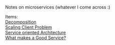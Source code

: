 Notes on microservices (whatever I come across :)

Items: <br/>
[Decomposition](./decomposition.md) <br/>
[Scaling Client Problem](./scaling-client-problem.md) <br/>
[Service oriented Architecture](./service-oriented-arch.md) <br/>
[What makes a Good Service?](./good-services.md) <br/>